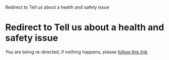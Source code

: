 
Redirect to Tell us about a health and safety issue
# Redirect to Tell us about a health and safety issue
You are being re-directed, if nothing happens, please [follow this link](tell-us-about-a-health-and-safety-issue.htm)
